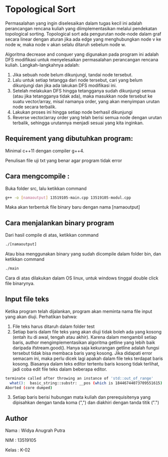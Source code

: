 # Topological Sort
Permasalahan yang ingin diselesaikan dalam tugas kecil ini adalah perancangan rencana kuliah yang diimplementasikan melalui pendekatan topological sorting.
Topological sort ada pengurutan node-node dalam graf secara linear dengan aturan jika ada edge yang menghubungkan node v ke node w, maka node v akan selalu ditaruh sebelum node w.

Algoritma decrease and conquer yang digunakan pada program ini adalah DFS modifikasi untuk menyelesaikan permasalahan perancangan rencana kuliah. Langkah-langkahnya adalah:
1. Jika sebuah node belum dikunjungi, tandai node tersebut.
2. Lalu untuk setiap tetangga dari node tersebut, cari yang belum dikunjungi dan jika ada lakukan DFS modifikasi ini.
3. Setelah melakukan DFS hingga tetangganya sudah dikunjungi semua (atau jika tetangganya tidak ada), maka masukkan node tersebut ke suatu vector/array, misal namanya order, yang akan menyimpan urutan node secara terbalik.
4. Lakukan proses ini hingga setiap node berhasil dikunjungi
5. Reverse vector/array order yang telah berisi semua node dengan urutan terbalik, sehingga urutannya menjadi sesuai yang kita inginkan.

## Requirement yang dibutuhkan program: 
Minimal c++11 dengan compiler g++4.

Penulisan file uji txt yang benar agar program tidak error

## Cara mengcompile :
Buka folder src, lalu ketikkan command
```bash
g++ -o [namaoutput] 13519105-main.cpp 13519105-modul.cpp
```
Maka akan terbentuk file binary baru dengan nama [namaoutput]

## Cara menjalankan binary program
Dari hasil compile di atas, ketikkan command
```bash
./[namaoutput]
```
Atau bisa menggunakan binary yang sudah dicompile dalam folder bin, dan ketikkan command
```bash
./main
```
Cara di atas dilakukan dalam OS linux, untuk windows tinggal double click file binarynya.

## Input file teks
Ketika program telah dijalankan, program akan meminta nama file input yang akan diuji. Perhatikan bahwa:
1. File teks harus ditaruh dalam folder test
2. Setiap baris dalam file teks yang akan diuji tidak boleh ada yang kosong (entah itu di awal, tengah atau akhir). Karena dalam mengambil setiap baris, author mengimplementasikan algoritma getline yang lebih baik daripada ifstream.good(). Hanya saja kekurangan getline adalah fungsi tersebut tidak bisa membaca baris yang kosong. Jika didapati error semacam ini, maka perlu dicek lagi apakah dalam file teks terdapat baris kosong. Biasanya dalam teks editor tertentu baris kosong tidak terlihat, jadi coba edit file teks dalam beberapa editor.
```bash
terminate called after throwing an instance of 'std::out_of_range'
  what():  basic_string::substr: __pos (which is 18446744073709551615) > this->size() (which is 2)
Aborted (core dumped)
```
3. Setiap baris berisi hubungan mata kuliah dan prerequisitenya yang dipisahkan dengan tanda koma (",") dan diakhiri dengan tanda titik (".")

## Author
Nama	: Widya Anugrah Putra

NIM	: 13519105

Kelas	: K-02